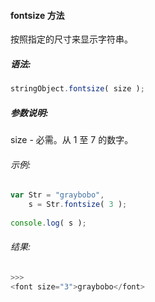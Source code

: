 #### fontsize 方法

  按照指定的尺寸来显示字符串。

##### 语法:

  ```javascript
  stringObject.fontsize( size );
  ```

##### 参数说明:

  size - 必需。从 1 至 7 的数字。

###### 示例:

  ```javascript
  var Str = "graybobo",
      s = Str.fontsize( 3 );
	  
  console.log( s );
  ```

###### 结果:

  ```javascript
  >>>
  <font size="3">graybobo</font>
  ```
